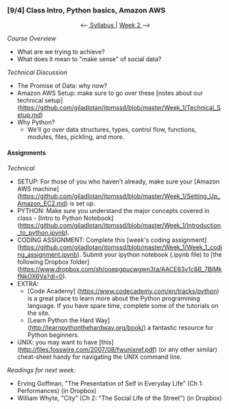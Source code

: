 ### [9/4] Class Intro, Python basics, Amazon AWS

<p align="center"> <--<a href="https://github.com/giladlotan/itpmssd/blob/master/README.md"> Syllabus </a> | <a href="https://github.com/giladlotan/itpmssd/blob/master/Week_2/README.md"> Week 2 </a> --> </p>

_Course Overview_
- What are we trying to achieve?
- What does it mean to "make sense" of social data?

_Technical Discussion_
- The Promise of Data: why now?
- Amazon AWS Setup: make sure to go over these [notes about our technical setup] (https://github.com/giladlotan/itpmssd/blob/master/Week_1/Technical_Setup.md)
- Why Python?
    - We'll go over data structures, types, control flow, functions, modules, files, pickling, and more.

#### Assignments

_Technical_
- SETUP: For those of you who haven't already, make sure your [Amazon AWS machine] (https://github.com/giladlotan/itpmssd/blob/master/Week_1/Setting_Up_Amazon_EC2.md) is set up.
- PYTHON: Make sure you understand the major concepts covered in class - [Intro to Python Notebook] (https://github.com/giladlotan/itpmssd/blob/master/Week_1/Introduction_to_python.ipynb). 
- CODING ASSIGNMENT: Complete this [week's coding assignment] (https://github.com/giladlotan/itpmssd/blob/master/Week_1/Week_1_coding_assignment.ipynb). Submit your ipython notebook (.ipynb file) to [the following Dropbox folder] (https://www.dropbox.com/sh/ooepgpucwgwn3ta/AACE63v1c8B_7BjMkfNkOX6Va?dl=0).
- EXTRA: 
    - [Code Academy] (https://www.codecademy.com/en/tracks/python) is a great place to learn more about the Python programming language. If you have spare time, complete some of the tutorials on the site.
    - [Learn Python the Hard Way] (http://learnpythonthehardway.org/book/) a fantastic resource for Python beginners. 
- UNIX: you may want to have [this] (http://files.fosswire.com/2007/08/fwunixref.pdf) (or any other similar) cheat-sheet handy for navigating the UNIX command line.

_Readings for next week:_
- Erving Goffman, "The Presentation of Self in Everyday Life" (Ch 1: Performances) (in Dropbox)
- William Whyte, "City" (Ch 2: "The Social Life of the Street") (in Dropbox)

